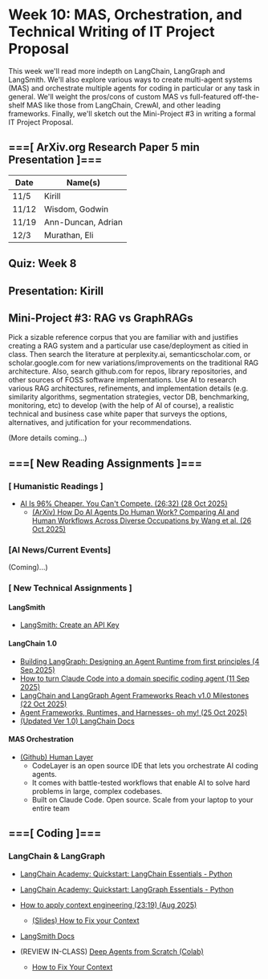 # Week 10: MAS, Orchestration, and Technical Writing of IT Project Proposal

This week we'll read more indepth on LangChain, LangGraph and LangSmith. We'll also explore various ways to create multi-agent systems (MAS) and orchestrate multiple agents for coding in particular or any task in general. We'll weight the pros/cons of custom MAS vs full-featured off-the-shelf MAS like those from LangChain, CrewAI, and other leading frameworks. Finally, we'll sketch out the Mini-Project #3 in writing a formal IT Project Proposal.


## ===[ ArXiv.org Research Paper 5 min Presentation ]===

| Date   | Name(s)              |
|--------|----------------------|
| 11/5   | Kirill               |
| 11/12  | Wisdom, Godwin       |
| 11/19  | Ann-Duncan, Adrian   |
| 12/3   | Murathan, Eli        |


## Quiz: Week 8

## Presentation: Kirill

## Mini-Project #3: RAG vs GraphRAGs

Pick a sizable reference corpus that you are familiar with and justifies creating a RAG system and a particular use case/deployment as citied in class. Then search the literature at perplexity.ai, semanticscholar.com, or scholar.google.com for new variations/improvements on the traditional RAG architecture. Also, search github.com for repos, library repositories, and other sources of FOSS software implementations. Use AI to research various RAG architectures, refinements, and implementation details (e.g. similarity algorithms, segmentation strategies, vector DB, benchmarking, monitoring, etc) to develop (with the help of AI of course), a realistic technical and business case white paper that surveys the options, alternatives, and jutification for your recommendations. 

(More details coming...)

## ===[ New Reading Assignments ]===

### **[ Humanistic Readings ]**

* [AI Is 96% Cheaper. You Can't Compete. (26:32) (28 Oct 2025)](https://www.youtube.com/watch?v=gPYjWmJz_bA)
  - [(ArXiv) How Do AI Agents Do Human Work? Comparing AI and Human Workflows Across Diverse Occupations by Wang et al. (26 Oct 2025)](https://www.arxiv.org/abs/2510.22780)

### **[AI News/Current Events]**

(Coming)...)

### **[ New Technical Assignments ]**

#### LangSmith

* [LangSmith: Create an API Key](https://docs.langchain.com/langsmith/create-account-api-key?_gl=1*sqj3dn*_gcl_au*MTM3MDk3NzI2Ni4xNzU4MjkwMDMz*_ga*NjMyNzg3MTY0LjE3NjE1NzMxODc.*_ga_47WX3HKKY2*czE3NjE1NzMxODckbzEkZzEkdDE3NjE1NzYwNDAkajYwJGwwJGgw)
  
#### LangChain 1.0

* [Building LangGraph: Designing an Agent Runtime from first principles (4 Sep 2025)](https://blog.langchain.com/building-langgraph/)
* [How to turn Claude Code into a domain specific coding agent (11 Sep 2025)](https://blog.langchain.com/how-to-turn-claude-code-into-a-domain-specific-coding-agent/)
* [LangChain and LangGraph Agent Frameworks Reach v1.0 Milestones (22 Oct 2025)](https://blog.langchain.com/langchain-langgraph-1dot0/)
* [Agent Frameworks, Runtimes, and Harnesses- oh my! (25 Oct 2025)](https://blog.langchain.com/agent-frameworks-runtimes-and-harnesses-oh-my/)
* [(Updated Ver 1.0) LangChain Docs](https://docs.langchain.com/oss/python/releases/langchain-v1)

#### MAS Orchestration

* [(Github) Human Layer](https://github.com/humanlayer/humanlayer?ref=dailydev)
  - CodeLayer is an open source IDE that lets you orchestrate AI coding agents.
  - It comes with battle-tested workflows that enable AI to solve hard problems in large, complex codebases.
  - Built on Claude Code. Open source. Scale from your laptop to your entire team


## ===[ Coding ]===

### LangChain & LangGraph

* [LangChain Academy: Quickstart: LangChain Essentials - Python](https://academy.langchain.com/courses/langchain-essentials-python)
* [LangChain Academy: Quickstart: LangGraph Essentials - Python](https://academy.langchain.com/courses/langgraph-essentials-python)

* [How to apply context engineering (23:19) (Aug 2025)](https://www.youtube.com/watch?v=nyKvyRrpbyY)
  - [(Slides) How to Fix your Context](https://docs.google.com/presentation/d/16aaXLu40GugY-kOpqDU4e-S0hD1FmHcNyF0rRRnb1OU/edit?slide=id.p#slide=id.p)
* [LangSmith Docs](https://docs.langchain.com/langsmith/home)
* (REVIEW IN-CLASS) [Deep Agents from Scratch (Colab)](https://github.com/langchain-ai/deep-agents-from-scratch)
  - [How to Fix Your Context](https://github.com/langchain-ai/how_to_fix_your_context)